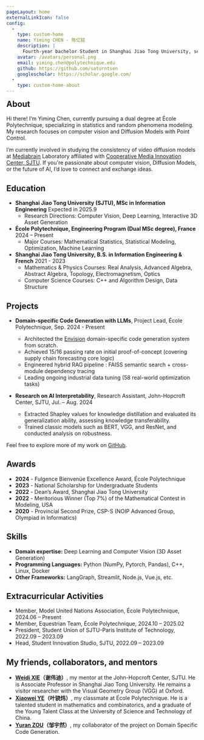 ```yaml
---
pageLayout: home
externalLinkIcon: false
config:
  -
    type: custom-home
    name: Yiming CHEN - 陈亿铭
    description: |
      Fourth-year bachelor Student in Shanghai Jiao Tong University, second year of dual degree at École Polytechnique.
    avatar: /avatars/personal.png
    email: yiming.chen@polytechnique.edu
    github: https://github.com/saturntsen
    googlescholar: https://scholar.google.com/
  -
    type: custom-home-about
---
```


<h2 style="margin-top:0; border-top: 1px solid var(--vp-c-border);"> About </h2>

Hi there! I’m Yiming Chen, currently pursuing a dual degree at École Polytechnique, specializing in statistics and random phenomena modeling. My research focuses on computer vision and Diffusion Models with Point Control.

I’m currently involved in studying the consistency of video diffusion models at [Mediabrain](https://mediabrain.sjtu.edu.cn/) Laboratory affiliated with [Cooperative Media Innovation Center, SJTU](https://cmic.sjtu.edu.cn/CN/Default.aspx). If you're passionate about computer vision, Diffusion Models, or the future of AI, I’d love to connect and exchange ideas.

<h2> Education </h2>

- **Shanghai Jiao Tong University (SJTU), MSc in Information Engineering** Expected in 2025.9
  - Research Directions: Computer Vision, Deep Learning, Interactive 3D Asset Generation
- **École Polytechnique, Engineering Program (Dual MSc degree), France** 2024 – Present
  - Major Courses: Mathematical Statistics, Statistical Modeling, Optimization, Machine Learning
- **Shanghai Jiao Tong University, B.S. in Information Engineering & French** 2021 - 2023
  - Mathematics & Physics Courses: Real Analysis, Advanced Algebra, Abstract Algebra, Topology, Electromagnetism, Optics
  - Computer Science Courses: C++ and Algorithm Design, Data Structure

<h2> Projects </h2>

- **Domain-specific Code Generation with LLMs**, Project Lead, École Polytechnique, Sep. 2024 - Present
  - Architected the [Envision](https://www.lokad.com/fr/) domain-specific code generation system from scratch.
  - Achieved 15/16 passing rate on initial proof-of-concept (covering supply chain forecasting core logic)
  - Engineered hybrid RAG pipeline : FAISS semantic search + cross-module dependency tracing
  - Leading ongoing industrial data tuning (58 real-world optimization tasks)

- **Research on AI Interpretability**, Research Assistant, John-Hopcroft Center, SJTU, Jul. – Aug. 2024
  - Extracted Shapley values for knowledge distillation and evaluated its
    generalization ability, assessing knowledge transferability.
  - Trained classic models such as BERT, VGG, and ResNet, and conducted analysis
    on robustness.

Feel free to explore more of my work on [GitHub](https://github.com/saturntsen).

<h2> Awards </h2>

- **2024** - Fulgence Bienvenüe Excellence Award, École Polytechnique
- **2023** - National Scholarship for Undergraduate Students
- **2022** - Dean’s Award, Shanghai Jiao Tong University
- **2022** - Meritorious Winner (Top 7%) of the Mathematical Contest in
  Modeling, USA
- **2020** - Provincial Second Prize, CSP-S (NOIP Advanced Group, Olympiad in Informatics)

<h2> Skills </h2>

- **Domain expertise:** Deep Learning and Computer Vision (3D Asset Generation)
- **Programming Languages:** Python (NumPy, Pytorch, Pandas), C++, Linux, Docker
- **Other Frameworks:** LangGraph, Streamlit, Node.js, Vue.js, etc.

<h2> Extracurricular Activities </h2>

- Member, Model United Nations Association, École Polytechnique, 2024.06 – Present
- Member, Equestrian Team, École Polytechnique, 2024.10 – 2025.02
- President, Student Union of SJTU-Paris Institute of Technology, 2022.09 – 2023.09
- Head, Student Innovation Studio, SJTU, 2022.09 – 2023.09

<h2> My friends, collaborators, and mentors </h2>

- **[Weidi XIE](https://weidixie.github.io/)（谢伟迪）**, my mentor at the John-Hopcroft Center, SJTU. He is Associate Professor in Shanghai Jiao Tong University. He remains a visitor researcher with the Visual Geometry Group (VGG) at Oxford.
- **[Xiaowei YE](https://xiaoweiyexavier.github.io/)（叶骁炜）**, my classmate at
  École Polytechnique. He is a talented student in mathematics and combinatorics, and a graduate of the Young Talent Class at the University of Science and Technology of China.
- **[Yuran ZOU](https://www.linkedin.com/in/yuran-zou-0b407b314/)（邹宇然）**, my collaborator of the project on Domain Specific Code Generation.

